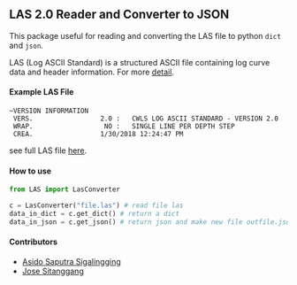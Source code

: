 ## LAS 2.0 Reader and Converter to JSON

This package useful for reading and converting the LAS file to python `dict` and `json`.

LAS (Log ASCII Standard) is a structured ASCII file containing log curve data and header information. For more [detail](http://www.cwls.org/wp-content/uploads/2017/02/Las2_Update_Feb2017.pdf).

#### Example LAS File

```
~VERSION INFORMATION
 VERS.                 2.0 :   CWLS LOG ASCII STANDARD - VERSION 2.0
 WRAP.                  NO :   SINGLE LINE PER DEPTH STEP
 CREA.                 1/30/2018 12:24:47 PM
```

see full LAS file [here](https://github.com/josestnggng/Las-converter/blob/master/files/sample1.las).

#### How to use

```py
from LAS import LasConverter

c = LasConverter("file.las") # read file las
data_in_dict = c.get_dict() # return a dict
data_in_json = c.get_json() # return json and make new file outfile.json
```

#### Contributors

- [Asido Saputra Sigalingging](https://github.com/asidosaputra)
- [Jose Sitanggang](https://github.com/josestnggng)

